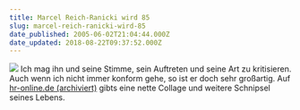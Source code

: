 ```yaml
---
title: Marcel Reich-Ranicki wird 85
slug: marcel-reich-ranicki-wird-85
date_published: 2005-06-02T21:04:44.000Z
date_updated: 2018-08-22T09:37:52.000Z
---
```


![](//www.hr-online.de/servlet/de.blueorange.xred.images.ImageManipulationServlet?enc=d3M9aHJteXNxbCZ0Ymw9aW50X3hyZWRpbWFnZSZjb2w9eHJlZF9maWxlJmlkPTYzNjE3MTAma2V5PTYzNjE3MTAmd2lkdGg9NDIwJmFnZT0xMDAwMDAwMCZxdWFsPTA_)
Ich mag ihn und seine Stimme, sein Auftreten und seine Art zu kritisieren. Auch wenn ich nicht immer konform gehe, so ist er doch sehr großartig. Auf [hr-online.de (archiviert)](http://web.archive.org/web/20051203220507/http://www.hr-online.de:80/website/rubriken/kultur/index.jsp?rubrik=11858) gibts eine nette Collage und weitere Schnipsel seines Lebens.
